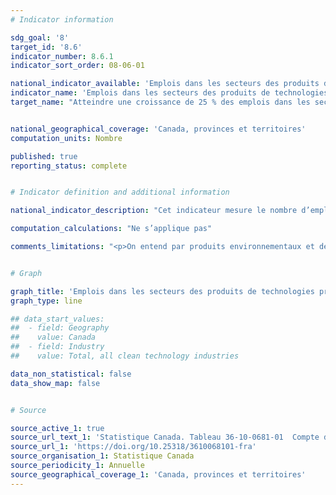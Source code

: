 ```yaml
---
# Indicator information

sdg_goal: '8'
target_id: '8.6'
indicator_number: 8.6.1
indicator_sort_order: 08-06-01

national_indicator_available: 'Emplois dans les secteurs des produits de technologies propres'
indicator_name: 'Emplois dans les secteurs des produits de technologies propres'
target_name: "Atteindre une croissance de 25 % des emplois dans les secteurs des produits de technologies propres entre 2015 et 2026"


national_geographical_coverage: 'Canada, provinces et territoires'
computation_units: Nombre

published: true
reporting_status: complete


# Indicator definition and additional information

national_indicator_description: "Cet indicateur mesure le nombre d’emplois qu'on peut attribuer dans les secteurs des produits environnementaux et des technologies propres." 

computation_calculations: "Ne s’applique pas"

comments_limitations: "<p>On entend par produits environnementaux et de technologies propres l'ensemble des processus, des produits ou des services qui réduisent les répercussions environnementales par l'une des trois stratégies suivantes : les activités de protection de l'environnement qui préviennent, réduisent ou éliminent la pollution ou toute autre dégradation de l'environnement; les activités de gestion des ressources qui débouchent sur une utilisation plus efficace des ressources naturelles, ce qui permet ainsi d'éviter leur épuisement; l'utilisation de produits qui ont été adaptés pour consommer beaucoup moins de ressources et d'énergie que les quantités établies dans la norme industrielle.</p><p>N'inclut pas les travailleurs autonomes. Les données pour les deux dernières années de référence sont préliminaires.</p>"


# Graph

graph_title: 'Emplois dans les secteurs des produits de technologies propres'
graph_type: line

## data_start_values:
##  - field: Geography
##    value: Canada
##  - field: Industry
##    value: Total, all clean technology industries

data_non_statistical: false
data_show_map: false


# Source

source_active_1: true
source_url_text_1: 'Statistique Canada. Tableau 36-10-0681-01  Compte des produits environnementaux et de technologies propres, emplois et rémunération par catégorie de produits'
source_url_1: 'https://doi.org/10.25318/3610068101-fra'
source_organisation_1: Statistique Canada
source_periodicity_1: Annuelle
source_geographical_coverage_1: 'Canada, provinces et territoires'
---
```

